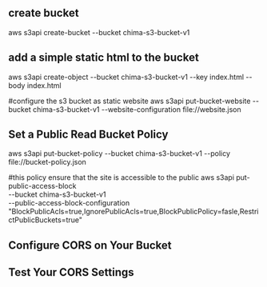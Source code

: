 ## create bucket 

aws s3api create-bucket --bucket chima-s3-bucket-v1 

## add a simple static html to the bucket 
aws s3api create-object --bucket chima-s3-bucket-v1 --key index.html --body index.html

#configure the s3 bucket as static website
aws s3api put-bucket-website --bucket chima-s3-bucket-v1 --website-configuration file://website.json

## Set a Public Read Bucket Policy
aws s3api put-bucket-policy --bucket chima-s3-bucket-v1 --policy file://bucket-policy.json



#this policy ensure that the site is accessible to the public 
aws s3api put-public-access-block \
    --bucket chima-s3-bucket-v1 \
    --public-access-block-configuration "BlockPublicAcls=true,IgnorePublicAcls=true,BlockPublicPolicy=fasle,RestrictPublicBuckets=true"
## Configure CORS on Your Bucket

## Test Your CORS Settings
